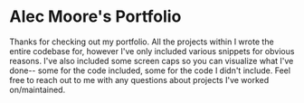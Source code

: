 # Alec Moore's Portfolio
Thanks for checking out my portfolio. All the projects within I wrote the entire codebase for, however I've only included various snippets for obvious reasons. I've also included some screen caps so you can visualize what I've done-- some for the code included, some for the code I didn't include. Feel free to reach out to me with any questions about projects I've worked on/maintained.
